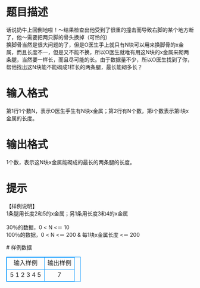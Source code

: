 # 

 
 # 题目描述 
<p>
    话说奶牛上回倒地啦！～结果检查出他受到了很重的撞击而导致右脚的某个地方断了，他～需要把两只脚的骨头换掉（可怜的）<br>    换脚骨当然是很大问题的了，但是O医生手上就只有N块可以用来换脚骨的x金属，而且长度不一，但是又不能不换，所以O医生就唯有用这N块的x金属来砌两条腿，当然要一样长，而且尽可能的长。由于数据量不少，所以O医生找到了你，帮他找出这N块能不能砌成1样长的两条腿，最长能砌多长？<br></p> 

 
 # 输入格式 
<p>
第1行1个数N，表示O医生手生有N块x金属；第2行有N个数，第i个数表示第i块x金属的长度。</p> 

 
 # 输出格式 
<p>
1个数，表示这N块x金属能砌成的最长的两条腿的长度。</p> 

 
 # 提示 
<p>
【样例说明】<br>1条腿用长度2和5的x金属；另1条用长度3和4的x金属<br><br>30％的数据，0 < N <＝ 10 <br>100％的数据，0 < N <＝ 200  &  每1块x金属长度 <＝ 200<br></p> 
# 样例数据
<style>
        table,table tr th, table tr td { border:1px solid #0094ff; }
        table { width: 200px; min-height: 25px; line-height: 25px; text-align: center; border-collapse: collapse;}   
    </style>
<table>
	<tr>
		<td>输入样例</td>
		<td>输出样例</td>
	</tr>
<tr><td>5
1 2 3 4 5
</td><td>7</td></tr></table>
